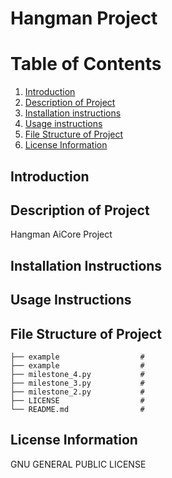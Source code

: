 # Hangman Project

# Table of Contents
1. [Introduction](#introduction)
2. [Description of Project](#description-of-project)
3. [Installation instructions](#installation_instructions)
4. [Usage instructions](#usage-instructions)
5. [File Structure of Project](#file-structure-of-project)
6. [License Information](#license-information)



## Introduction

## Description of Project
Hangman AiCore Project

## Installation Instructions

## Usage Instructions

## File Structure of Project

    ├── example                  #
    ├── example                  #      
    ├── milestone_4.py           # 
    ├── milestone_3.py           #  
    ├── milestone_2.py           #      
    ├── LICENSE                  #
    └── README.md                #


## License Information
GNU GENERAL PUBLIC LICENSE

